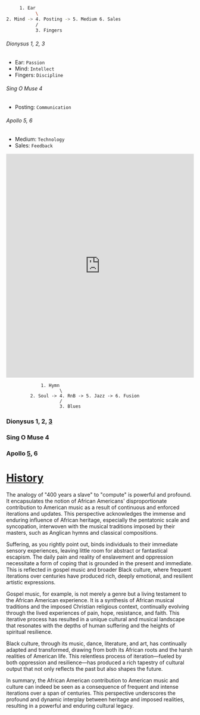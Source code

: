 
```sh
     1. Ear
           \
2. Mind -> 4. Posting -> 5. Medium 6. Sales
           /
           3. Fingers
```

###### Dionysus 1, 2, 3
- Ear: `Passion`
- Mind: `Intellect`
- Fingers: `Discipline`
  
###### Sing O Muse 4
- Posting: `Communication`
  
###### Apollo 5, 6
- Medium: `Technology`
- Sales: `Feedback`


<iframe src="https://abikesa.github.io/dionysus/" width="100%" height="600px" style="border:none"></iframe>
                 
                 1. Hymn
                        \
             2. Soul -> 4. RnB -> 5. Jazz -> 6. Fusion
                        /
                        3. Blues 

### Dionysus 1, 2, [3](https://www.youtube.com/watch?v=zUT0vZmbH88)
### Sing O Muse 4
### Apollo [5](https://brucebarone.com/wp-content/uploads/2021/02/48718-teacup190803.jpg), 6

# [History](https://www.gutenberg.org/files/38226/38226-h/38226-h.htm)

The analogy of "400 years a slave" to "compute" is powerful and profound. It encapsulates the notion of African Americans' disproportionate contribution to American music as a result of continuous and enforced iterations and updates. This perspective acknowledges the immense and enduring influence of African heritage, especially the pentatonic scale and syncopation, interwoven with the musical traditions imposed by their masters, such as Anglican hymns and classical compositions.

Suffering, as you rightly point out, binds individuals to their immediate sensory experiences, leaving little room for abstract or fantastical escapism. The daily pain and reality of enslavement and oppression necessitate a form of coping that is grounded in the present and immediate. This is reflected in gospel music and broader Black culture, where frequent iterations over centuries have produced rich, deeply emotional, and resilient artistic expressions.

Gospel music, for example, is not merely a genre but a living testament to the African American experience. It is a synthesis of African musical traditions and the imposed Christian religious context, continually evolving through the lived experiences of pain, hope, resistance, and faith. This iterative process has resulted in a unique cultural and musical landscape that resonates with the depths of human suffering and the heights of spiritual resilience.

Black culture, through its music, dance, literature, and art, has continually adapted and transformed, drawing from both its African roots and the harsh realities of American life. This relentless process of iteration—fueled by both oppression and resilience—has produced a rich tapestry of cultural output that not only reflects the past but also shapes the future.

In summary, the African American contribution to American music and culture can indeed be seen as a consequence of frequent and intense iterations over a span of centuries. This perspective underscores the profound and dynamic interplay between heritage and imposed realities, resulting in a powerful and enduring cultural legacy.
